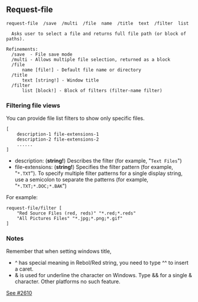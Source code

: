 ## Request-file
```
request-file  /save  /multi  /file  name  /title  text  /filter  list

  Asks user to select a file and returns full file path (or block of paths).

Refinements:
  /save  - File save mode
  /multi - Allows multiple file selection, returned as a block
  /file
      name [file!] - Default file name or directory
  /title
      text [string!] - Window title
  /filter
      list [block!] - Block of filters (filter-name filter) 
```

### Filtering file views
You can provide file list filters to show only specific files. 

```
[
    description-1 file-extensions-1
    description-2 file-extensions-2
    ......
]
```
* description: (**string!**) Describes the filter (for example, "`Text Files`")
* file-extensions: (**string!**) Specifies the filter pattern (for example, "`*.TXT`"). To specify multiple filter patterns for a single display string, use a semicolon to separate the patterns (for example, "`*.TXT;*.DOC;*.BAK`")

For example:

```
request-file/filter [
    "Red Source Files (red, reds)" "*.red;*.reds"
    "All Pictures Files" "*.jpg;*.png;*.gif"
]
```

### Notes

Remember that when setting windows title,
* ^ has special meaning in Rebol/Red string, you need to type ^^ to insert a caret.
* & is used for underline the character on Windows. Type && for a single & character. Other platforms no such feature.

[See #2610](https://github.com/red/red/issues/2610)